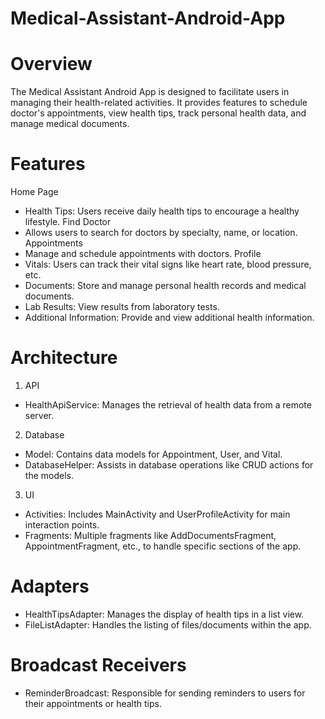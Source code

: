 # Medical-Assistant-Android-App

# Overview
The Medical Assistant Android App is designed to facilitate users in managing their health-related activities. It provides features to schedule doctor's appointments, view health tips, track personal health data, and manage medical documents.

# Features
Home Page
* Health Tips: Users receive daily health tips to encourage a healthy lifestyle.
Find Doctor
* Allows users to search for doctors by specialty, name, or location.
Appointments
* Manage and schedule appointments with doctors.
Profile
* Vitals: Users can track their vital signs like heart rate, blood pressure, etc.
* Documents: Store and manage personal health records and medical documents.
* Lab Results: View results from laboratory tests.
* Additional Information: Provide and view additional health information.

# Architecture
1. API
* HealthApiService: Manages the retrieval of health data from a remote server.
2. Database
* Model: Contains data models for Appointment, User, and Vital.
* DatabaseHelper: Assists in database operations like CRUD actions for the models.
3. UI
* Activities: Includes MainActivity and UserProfileActivity for main interaction points.
* Fragments: Multiple fragments like AddDocumentsFragment, AppointmentFragment, etc., to handle specific sections of the app.

# Adapters
* HealthTipsAdapter: Manages the display of health tips in a list view.
* FileListAdapter: Handles the listing of files/documents within the app.

# Broadcast Receivers
* ReminderBroadcast: Responsible for sending reminders to users for their appointments or health tips.

